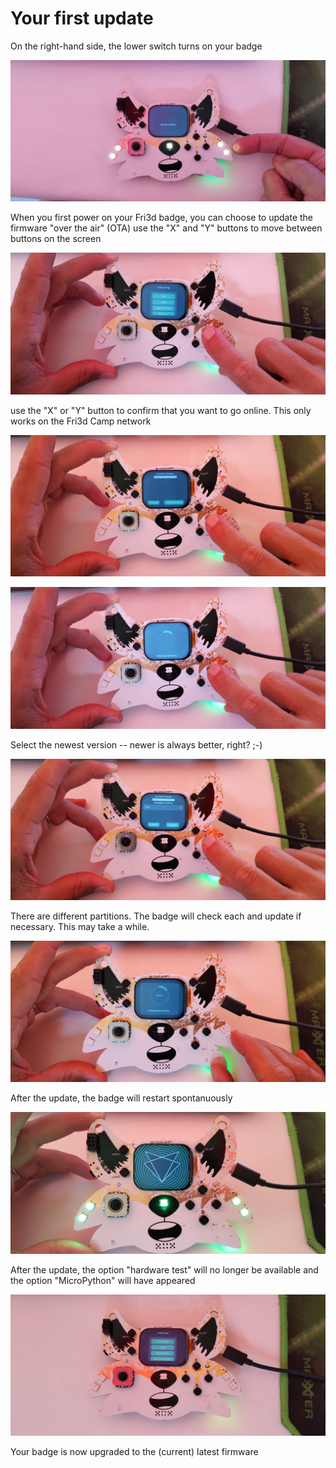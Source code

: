 # Your first update

On the right-hand side, the lower switch turns on your badge

![](1_power_on.jpg)

When you first power on your Fri3d badge, you can choose to update the firmware "over the air" (OTA)
use the "X" and "Y" buttons to move between buttons on the screen

![](2_a_select_ota.jpg)

use the "X" or "Y" button to confirm that you want to go online. This only works on the Fri3d Camp network

![](3_select_online.jpg)

![](4_checking_versions.jpg)

Select the newest version -- newer is always better, right? ;-)

![](5_select_version.jpg)

There are different partitions. The badge will check each and update if necessary. This may take a while.

![](6_flashing_partitions.jpg)

After the update, the badge will restart spontanuously

![](7_start.jpg)

After the update, the option "hardware test" will no longer be available and the option "MicroPython" will have appeared

![](8_menu_after_upgrade.jpg)

Your badge is now upgraded to the (current) latest firmware
